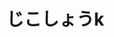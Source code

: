 <!--
title:   若手モバイルエンジニアが設計をする際によく考えてることを殴り書きしてみた
tags:    Android,iOS,ポエム,若手エンジニア,設計
id:      712094585711b01f913e
private: true
-->
# じこしょうk